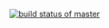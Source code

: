 [![build status of master](https://travis-ci.org/capWailing/SSW567-Triangle.svg?branch=master)](https://travis-ci.org/capWailing/SSW567-Triangle)
